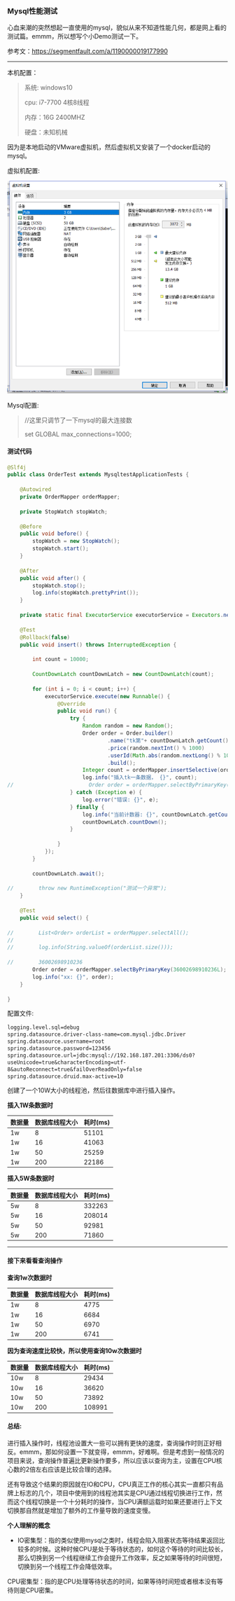 ### Mysql性能测试

​		心血来潮的突然想起一直使用的mysql，貌似从来不知道性能几何，都是网上看的测试篇。emmm，所以想写个小Demo测试一下。

参考文：<https://segmentfault.com/a/1190000019177990>

---

本机配置：

>系统:	windows10
>
>cpu:	i7-7700	4核8线程
>
>内存：16G	2400MHZ
>
>硬盘：未知机械

因为是本地启动的VMware虚拟机，然后虚拟机又安装了一个docker启动的mysql。

虚拟机配置:

![1564811922601](../图床/小测验/1564811922601.png)

Mysql配置:

>//这里只调节了一下mysql的最大连接数
>
>set GLOBAL max_connections=1000;

#### 测试代码

```java
@Slf4j
public class OrderTest extends MysqltestApplicationTests {

    @Autowired
    private OrderMapper orderMapper;

    private StopWatch stopWatch;

    @Before
    public void before() {
        stopWatch = new StopWatch();
        stopWatch.start();
    }

    @After
    public void after() {
        stopWatch.stop();
        log.info(stopWatch.prettyPrint());
    }

    private static final ExecutorService executorService = Executors.newFixedThreadPool(100000);

    @Test
    @Rollback(false)
    public void insert() throws InterruptedException {

        int count = 10000;

        CountDownLatch countDownLatch = new CountDownLatch(count);

        for (int i = 0; i < count; i++) {
            executorService.execute(new Runnable() {
                @Override
                public void run() {
                    try {
                        Random random = new Random();
                        Order order = Order.builder()
                                .name("tk第"+ countDownLatch.getCount() +"个订单")
                                .price(random.nextInt() % 1000)
                                .userId(Math.abs(random.nextLong() % 100))
                                .build();
                        Integer count = orderMapper.insertSelective(order);
                        log.info("插入tk一条数据， {}", count);
//                        Order order = orderMapper.selectByPrimaryKey(36002698910236L);
                    } catch (Exception e) {
                        log.error("错误: {}", e);
                    } finally {
                        log.info("当前计数器: {}", countDownLatch.getCount());
                        countDownLatch.countDown();
                    }

                }
            });
        }

        countDownLatch.await();

//        throw new RuntimeException("测试一个异常");
    }

    @Test
    public void select() {

//        List<Order> orderList = orderMapper.selectAll();
//
//        log.info(String.valueOf(orderList.size()));

//        36002698910236
        Order order = orderMapper.selectByPrimaryKey(36002698910236L);
        log.info("xx: {}", order);
    }

}
```

配置文件:

```properties
logging.level.sql=debug
spring.datasource.driver-class-name=com.mysql.jdbc.Driver
spring.datasource.username=root
spring.datasource.password=123456
spring.datasource.url=jdbc:mysql://192.168.187.201:3306/ds0?useUnicode=true&characterEncoding=utf-8&autoReconnect=true&failOverReadOnly=false
spring.datasource.druid.max-active=10
```

创建了一个10W大小的线程池，然后往数据库中进行插入操作。

**插入1W条数据时**

| 数据量 | 数据库线程大小 | 耗时(ms) |
| ------ | -------------- | -------- |
| 1w     | 8              | 51101    |
| 1w     | 16             | 41063    |
| 1w     | 50             | 25259    |
| 1w     | 200            | 22186    |

**插入5W条数据时**

| 数据量 | 数据库线程大小 | 耗时(ms) |
| ------ | -------------- | -------- |
| 5w     | 8              | 332263   |
| 5w     | 16             | 208014   |
| 5w     | 50             | 92981    |
| 5w     | 200            | 71860    |

---

#### 接下来看看查询操作

**查询1w次数据时**

| 数据量 | 数据库线程大小 | 耗时(ms) |
| ------ | -------------- | -------- |
| 1w     | 8              | 4775     |
| 1w     | 16             | 6684     |
| 1w     | 50             | 6970     |
| 1w     | 200            | 6741     |

**因为查询速度比较快，所以使用查询10w次数据时**

| 数据量 | 数据库线程大小 | 耗时(ms) |
| ------ | -------------- | -------- |
| 10w    | 8              | 29434    |
| 10w    | 16             | 36620    |
| 10w    | 50             | 73892    |
| 10w    | 200            | 108991   |

#### 总结:

​		进行插入操作时，线程池设置大一些可以拥有更快的速度，查询操作时则正好相反。emmm，那如何设置一下就变得，emmm，好难啊。但是考虑到一般情况的项目来说，查询操作普遍比更新操作要多，所以应该以查询为主，设置在CPU核心数的2倍左右应该是比较合理的选择。

​		还有导致这个结果的原因就在IO和CPU，CPU真正工作的核心其实一直都只有品牌上标志的几个，项目中使用到的线程池其实是CPU通过线程切换进行工作，然而这个线程切换是一个十分耗时的操作，当CPU满额运载时如果还要进行上下文切换那自然就是增加了额外的工作量导致的速度变慢。



**个人理解的概念**

- IO密集型：指的类似使用mysql之类时，线程会陷入阻塞状态等待结果返回比较多的时候。这种时候CPU是处于等待状态的，如何这个等待的时间比较长，那么切换到另一个线程继续工作会提升工作效率，反之如果等待的时间很短，切换到另一个线程工作会降低效率。

CPU密集型：指的是CPU处理等待状态的时间，如果等待时间短或者根本没有等待则是CPU密集。